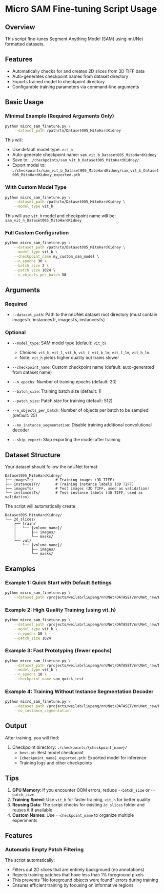 # Micro SAM Fine-tuning Script Usage

## Overview
This script fine-tunes Segment Anything Model (SAM) using nnUNet formatted datasets.

## Features
- Automatically checks for and creates 2D slices from 3D TIFF data
- Auto-generates checkpoint names from dataset directory
- Exports trained model to checkpoint directory
- Configurable training parameters via command-line arguments

## Basic Usage

### Minimal Example (Required Arguments Only)
```bash
python micro_sam_finetune.py \
    --dataset_path /path/to/Dataset005_MitoHardKidney
```

This will:
- Use default model type: `vit_b`
- Auto-generate checkpoint name: `sam_vit_b_Dataset005_MitoHardKidney`
- Save to: `./checkpoints/sam_vit_b_Dataset005_MitoHardKidney/`
- Export model to: `./checkpoints/sam_vit_b_Dataset005_MitoHardKidney/sam_vit_b_Dataset005_MitoHardKidney_exported.pth`

### With Custom Model Type
```bash
python micro_sam_finetune.py \
    --dataset_path /path/to/Dataset005_MitoHardKidney \
    --model_type vit_h
```

This will use `vit_h` model and checkpoint name will be: `sam_vit_h_Dataset005_MitoHardKidney`

### Full Custom Configuration
```bash
python micro_sam_finetune.py \
    --dataset_path /path/to/Dataset005_MitoHardKidney \
    --model_type vit_b \
    --checkpoint_name my_custom_sam_model \
    --n_epochs 30 \
    --batch_size 2 \
    --patch_size 1024 \
    --n_objects_per_batch 50
```

## Arguments

### Required
- `--dataset_path`: Path to the nnUNet dataset root directory (must contain imagesTr, instancesTr, imagesTs, instancesTs)

### Optional
- `--model_type`: SAM model type (default: `vit_b`)
  - Choices: `vit_b`, `vit_l`, `vit_h`, `vit_t`, `vit_b_lm`, `vit_l_lm`, `vit_h_lm`
  - Note: `vit_h` yields higher quality but trains slower
  
- `--checkpoint_name`: Custom checkpoint name (default: auto-generated from dataset name)

- `--n_epochs`: Number of training epochs (default: 20)

- `--batch_size`: Training batch size (default: 1)

- `--patch_size`: Patch size for training (default: 512)

- `--n_objects_per_batch`: Number of objects per batch to be sampled (default: 25)

- `--no_instance_segmentation`: Disable training additional convolutional decoder

- `--skip_export`: Skip exporting the model after training

## Dataset Structure

Your dataset should follow the nnUNet format:
```
Dataset005_MitoHardKidney/
├── imagesTr/          # Training images (3D TIFF)
├── instancesTr/       # Training instance labels (3D TIFF)
├── imagesTs/          # Test images (3D TIFF, used as validation)
└── instancesTs/       # Test instance labels (3D TIFF, used as validation)
```

The script will automatically create:
```
Dataset005_MitoHardKidney/
└── 2d_slices/
    ├── train/
    │   └── {volume_name}/
    │       ├── images/
    │       └── masks/
    └── val/
        └── {volume_name}/
            ├── images/
            └── masks/
```

## Examples

### Example 1: Quick Start with Default Settings
```bash
python micro_sam_finetune.py \
    --dataset_path /projects/weilab/liupeng/nnUNet/DATASET/nnUNet_raw/Dataset005_MitoHardKidney
```

### Example 2: High Quality Training (using vit_h)
```bash
python micro_sam_finetune.py \
    --dataset_path /projects/weilab/liupeng/nnUNet/DATASET/nnUNet_raw/Dataset005_MitoHardKidney \
    --model_type vit_h \
    --n_epochs 50 \
    --patch_size 1024
```

### Example 3: Fast Prototyping (fewer epochs)
```bash
python micro_sam_finetune.py \
    --dataset_path /projects/weilab/liupeng/nnUNet/DATASET/nnUNet_raw/Dataset005_MitoHardKidney \
    --model_type vit_b \
    --n_epochs 10 \
    --checkpoint_name sam_quick_test
```

### Example 4: Training Without Instance Segmentation Decoder
```bash
python micro_sam_finetune.py \
    --dataset_path /projects/weilab/liupeng/nnUNet/DATASET/nnUNet_raw/Dataset005_MitoHardKidney \
    --no_instance_segmentation
```

## Output

After training, you will find:
1. Checkpoint directory: `./checkpoints/{checkpoint_name}/`
   - `best.pt`: Best model checkpoint
   - `{checkpoint_name}_exported.pth`: Exported model for inference
   - Training logs and other checkpoints

## Tips

1. **GPU Memory**: If you encounter OOM errors, reduce `--batch_size` or `--patch_size`
2. **Training Speed**: Use `vit_b` for faster training, `vit_h` for better quality
3. **Reusing Data**: The script checks for existing `2d_slices` folder and reuses it if available
4. **Custom Names**: Use `--checkpoint_name` to organize multiple experiments

## Features

### Automatic Empty Patch Filtering
The script automatically:
- Filters out 2D slices that are entirely background (no annotations)
- Rejects training patches that have less than 1% foreground pixels
- This prevents "No foreground objects were found" errors during training
- Ensures efficient training by focusing on informative regions

